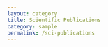 ```yaml
---
layout: category
title: Scientific Publications
category: sample
permalink: /sci-publications
---
```

